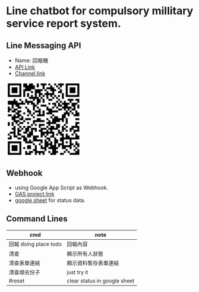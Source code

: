 # Line chatbot for compulsory millitary service report system.

## Line Messaging API

- Name: 回報機
- [API Link](https://developers.line.biz/console/channel/1657099025)
- [Channel link](https://liff.line.me/1645278921-kWRPP32q/?accountId=429tddxw) </br>
<img src="linebot_qrcode.png" alt="qrcode" width="200"/>

## Webhook
- using Google App Script as Webhook. 
- [GAS project link](https://script.google.com/d/1_VvTCvAmBrdcUr__NAELxX5wrZ7N7CWqKSTK0gNLDAbKNqdMpBoH4A6K/edit?usp=sharing)
- [google sheet](https://docs.google.com/spreadsheets/d/1NQtJHJxXxg5WS3XAJ7gejJVOB_zvhhNe2T0_KwJ_s9o/edit?usp=sharing) for status data.

## Command Lines

| cmd                   | note                         |
| --------------------- | ---------------------------- |
| 回報 doing place todo | 回報內容                     |
| 清查                  | 顯示所有人狀態               |
| 清查表單連結          | 顯示資料暫存表單連結         |
| 清查頑劣份子          | just try it                  |
| #reset                | clear status in google sheet |